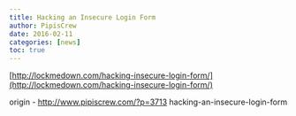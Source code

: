 ```yaml
---
title: Hacking an Insecure Login Form
author: PipisCrew
date: 2016-02-11
categories: [news]
toc: true
---
```


[http://lockmedown.com/hacking-insecure-login-form/](http://lockmedown.com/hacking-insecure-login-form/)

origin - http://www.pipiscrew.com/?p=3713 hacking-an-insecure-login-form